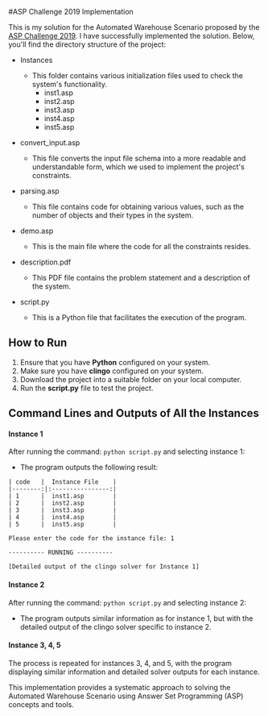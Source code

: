 #ASP Challenge 2019 Implementation

This is my solution for the Automated Warehouse Scenario proposed by the [ASP Challenge 2019](https://sites.google.com/view/aspcomp2019/problem-domains). I have successfully implemented the solution. Below, you'll find the directory structure of the project:

- Instances
  - This folder contains various initialization files used to check the system's functionality.
    - inst1.asp
    - inst2.asp
    - inst3.asp
    - inst4.asp
    - inst5.asp

- convert_input.asp
  - This file converts the input file schema into a more readable and understandable form, which we used to implement the project's constraints.

- parsing.asp
  - This file contains code for obtaining various values, such as the number of objects and their types in the system.

- demo.asp
  - This is the main file where the code for all the constraints resides.

- description.pdf
  - This PDF file contains the problem statement and a description of the system.

- script.py
  - This is a Python file that facilitates the execution of the program.

## How to Run
1. Ensure that you have **Python** configured on your system.
2. Make sure you have **clingo** configured on your system.
3. Download the project into a suitable folder on your local computer.
4. Run the **script.py** file to test the project.

## Command Lines and Outputs of All the Instances

#### Instance 1
After running the command: `python script.py` and selecting instance 1:

- The program outputs the following result:

```
| code   |  Instance File    |
|--------:|:----------------:|
| 1      |  inst1.asp        |
| 2      |  inst2.asp        |
| 3      |  inst3.asp        |
| 4      |  inst4.asp        |
| 5      |  inst5.asp        |

Please enter the code for the instance file: 1

---------- RUNNING ----------

[Detailed output of the clingo solver for Instance 1]
```

#### Instance 2
After running the command: `python script.py` and selecting instance 2:

- The program outputs similar information as for instance 1, but with the detailed output of the clingo solver specific to instance 2.

#### Instance 3, 4, 5
The process is repeated for instances 3, 4, and 5, with the program displaying similar information and detailed solver outputs for each instance.

This implementation provides a systematic approach to solving the Automated Warehouse Scenario using Answer Set Programming (ASP) concepts and tools.
